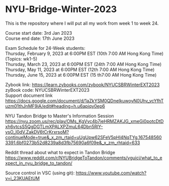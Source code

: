 # NYU-Bridge-Winter-2023

This is the repository where I will put all my work from week 1 to week 24. <br />

Course start date: 3rd Jan 2023 <br />
Course end date: 17th June 2023 <br />


Exam Schedule for 24-Week students:	<br />
Thursday, February 9, 2023 at 6:00PM EST	(10th 7:00 AM Hong Kong Time) (Topics: wk1-5) <br />
Thursday, March 23, 2023 at 6:00PM EST	(24th 7:00 AM Hong Kong Time) <br />
Thursday, May 11, 2023 at 6:00PM EST	(12th 7:00 AM Hong Kong Time) <br />
Thursday, June 15, 2023 at 6:00PM EST (15 th7:00 AM Hong Kong Time) <br />

Zybook link: https://learn.zybooks.com/zybook/NYUCSBRWinterEXT2023 <br />
zyBook code: NYUCSBRWinterEXT2023 <br />
Support document link <br />
https://docs.google.com/document/d/1aZkYSM0QDneIkuwoyN0Uhv_vcYfhTuzm01thJnMF9iA/edit#heading=h.u6apiqy0ep6

NYU Tandon Bridge to Master's Information Session
https://nyu.zoom.us/rec/play/OMs_KgVvc4b7ieHRMZAKJG_xmeGi0potcDtDxh6vtcsS5QgDGTLmXPALXPZmuL64Dbn5RlY-vsO_I0dV.ZakDV6tCrKrxrsoM?continueMode=true&_x_zm_rtaid=uUgUpw62SFeV5pHl4NqTYg.1675485603391.6bf0273b52d8239a8d3fb75690a6f09e&_x_zm_rhtaid=633

Reddit thread about what to expect in Tandon Bridge
https://www.reddit.com/r/NYUBridgeToTandon/comments/vguicj/what_to_expect_in_nyu_bridge_to_tandon/

Source control in VSC (using git):
https://www.youtube.com/watch?v=i_23KUAEtUM
